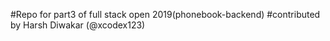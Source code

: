 #Repo for part3 of full stack open 2019(phonebook-backend)
#contributed by Harsh Diwakar (@xcodex123)